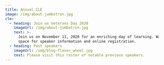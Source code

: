 ```yaml
---
title: Annual CLE
image: /img/about-jumbotron.jpg
cle:
  - heading: Join us Veterans Day 2020
    imageUrl: /img/about-jumbotron.jpg
    text: >-
      Join us on November 11, 2020 for an enriching day of learning. Watch this
      space for speaker information and online registration.
  - heading: Past speakers
    imageUrl: /img/blog-flavor_wheel.jpg
    text: Please visit this roster of notable previous speakers.
---
```


